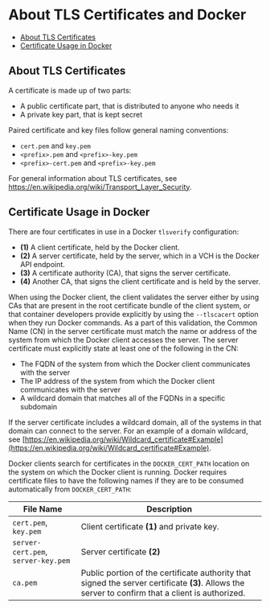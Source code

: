 # About TLS Certificates and Docker #

- [About TLS Certificates](#about_tls)
- [Certificate Usage in Docker](#docker_certs)

## About TLS Certificates <a id="about_tls"></a>

A certificate is made up of two parts:

- A public certificate part, that is distributed to anyone who needs it
- A private key part, that is kept secret

Paired certificate and key files follow general naming conventions:

- `cert.pem` and `key.pem`
- `<prefix>.pem` and `<prefix>-key.pem`
- `<prefix>-cert.pem` and `<prefix>-key.pem`

For general information about TLS certificates, see https://en.wikipedia.org/wiki/Transport_Layer_Security.

## Certificate Usage in Docker <a id="docker_certs"></a>

There are four certificates in use in a Docker `tlsverify` configuration:

- **(1)** A client certificate, held by the Docker client.
- **(2)** A server certificate, held by the server, which in a VCH is the Docker API endpoint.
- **(3)** A certificate authority (CA), that signs the server certificate.
- **(4)** Another CA, that signs the client certificate and is held by the server.

When using the Docker client, the client validates the server either by using CAs that are present in the root certificate bundle of the client system, or that container developers provide explicitly by using the `--tlscacert` option when they run Docker commands. As a part of this validation, the Common Name (CN) in the server certificate must match the name or address of the system from which the Docker client accesses the server. The server certificate must explicitly state at least one of the following in the CN:

- The FQDN of the system from which the Docker client communicates with the server
- The IP address of the system from which the Docker client communicates  with the server
- A wildcard domain that matches all of the FQDNs in a specific subdomain 

If the server certificate includes a wildcard domain, all of the systems in that domain can connect to the server. For an example of a domain wildcard, see [https://en.wikipedia.org/wiki/Wildcard_certificate#Example](https://en.wikipedia.org/wiki/Wildcard_certificate#Example).

Docker clients search for certificates in the `DOCKER_CERT_PATH` location on the system on which the Docker client is running. Docker requires certificate files to have the following names if they are to be  consumed automatically from `DOCKER_CERT_PATH`:

|**File Name**|**Description**|
|---|---|
|`cert.pem`, `key.pem`|Client certificate **(1)** and private key.|
|`server-cert.pem`, `server-key.pem`|Server certificate **(2)**|
|`ca.pem`|Public portion of the certificate authority that signed the server certificate **(3)**. Allows the server to confirm that a client is authorized.|